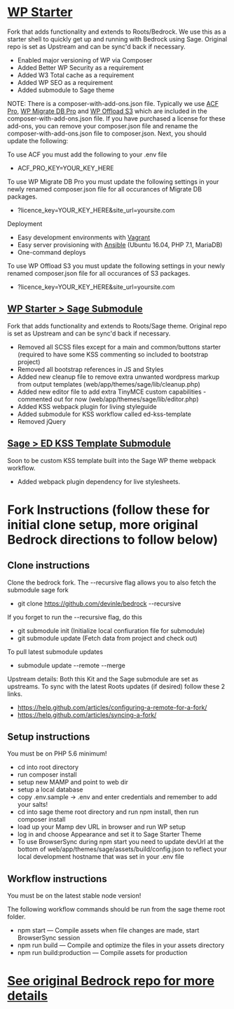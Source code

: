 # [WP Starter](https://github.com/devinle/bedrock)

Fork that adds functionality and extends to Roots/Bedrock. We use this as a starter shell to quickly get up and running with Bedrock using Sage. Original repo is set as Upstream and can be sync'd back if necessary.

* Enabled major versioning of WP via Composer
* Added Better WP Security as a requirement
* Added W3 Total cache as a requirement
* Added WP SEO as a requirement
* Added submodule to Sage theme

NOTE: There is a composer-with-add-ons.json file. Typically we use [ACF Pro](https://www.advancedcustomfields.com/), [WP Migrate DB Pro](https://deliciousbrains.com/wp-migrate-db-pro/) and [WP Offload S3](https://deliciousbrains.com/wp-offload-s3/) which are included in the composer-with-add-ons.json file. If you have purchased a license for these add-ons, you can remove your composer.json file and rename the composer-with-add-ons.json file to composer.json. Next, you should update the following:

To use ACF you must add the following to your .env file

* ACF_PRO_KEY=YOUR_KEY_HERE

To use WP Migrate DB Pro you must update the following settings in your newly renamed composer.json file for all occurances of Migrate DB packages.
* ?licence_key=YOUR_KEY_HERE&site_url=yoursite.com

Deployment
* Easy development environments with [Vagrant](http://www.vagrantup.com/)
* Easy server provisioning with [Ansible](http://www.ansible.com/) (Ubuntu 16.04, PHP 7.1, MariaDB)
* One-command deploys

To use WP Offload S3 you must update the following settings in your newly renamed composer.json file for all occurances of S3 packages.
* ?licence_key=YOUR_KEY_HERE&site_url=yoursite.com

## [WP Starter > Sage Submodule](https://github.com/devinle/sage)

Fork that adds functionality and extends to Roots/Sage theme. Original repo is set as Upstream and can be sync'd back if necessary.

* Removed all SCSS files except for a main and common/buttons starter (required to have some KSS commenting so included to bootstrap project)
* Removed all bootstrap references in JS and Styles
* Added new cleanup file to remove extra unwanted wordpress markup from output templates (web/app/themes/sage/lib/cleanup.php)
* Added new editor file to add extra TinyMCE custom capabilities - commented out for now (web/app/themes/sage/lib/editor.php)
* Added KSS webpack plugin for living styleguide
* Added submodule for KSS workflow called ed-kss-template
* Removed jQuery

## [Sage > ED KSS Template Submodule](https://dleggett@bitbucket.org/enginedigital/ed-kss-template.git)

Soon to be custom KSS template built into the Sage WP theme webpack workflow.

* Added webpack plugin dependency for live stylesheets.

# Fork Instructions (follow these for initial clone setup, more original Bedrock directions to follow below)

## Clone instructions

Clone the bedrock fork. The --recursive flag allows you to also fetch the submodule sage fork

* git clone https://github.com/devinle/bedrock --recursive

If you forget to run the --recursive flag, do this

* git submodule init (Initialize local confiuration file for submodule)
* git submodule update (Fetch data from project and check out)

To pull latest submodule updates

* submodule update --remote --merge

Upstream details: Both this Kit and the Sage submodule are set as upstreams. To sync with the latest Roots updates (if desired) follow these 2 links.

* https://help.github.com/articles/configuring-a-remote-for-a-fork/
* https://help.github.com/articles/syncing-a-fork/

## Setup instructions

You must be on PHP 5.6 minimum!

* cd into root directory
* run composer install
* setup new MAMP and point to web dir
* setup a local database
* copy .env.sample -> .env and enter credentials and remember to add your salts!
* cd into sage theme root directory and run npm install, then run composer install
* load up your Mamp dev URL in browser and run WP setup
* log in and choose Appearance and set it to Sage Starter Theme
* To use BrowserSync during npm start you need to update devUrl at the bottom of web/app/themes/sage/assets/build/config.json to reflect your local development hostname that was set in your .env file

## Workflow instructions

You must be on the latest stable node version!

The following workflow commands should be run from the sage theme root folder.

* npm start — Compile assets when file changes are made, start BrowserSync session
* npm run build — Compile and optimize the files in your assets directory
* npm run build:production — Compile assets for production

# [See original Bedrock repo for more details](https://roots.io/bedrock/)
